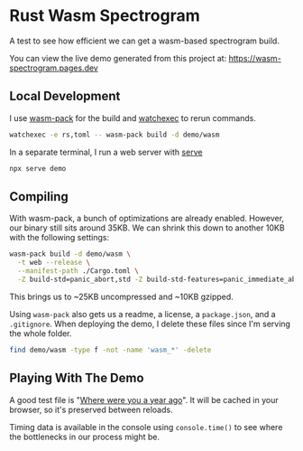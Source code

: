 # Rust Wasm Spectrogram

A test to see how efficient we can get a wasm-based spectrogram build.

You can view the live demo generated from this project at: https://wasm-spectrogram.pages.dev

## Local Development

I use [wasm-pack](https://github.com/rustwasm/wasm-pack) for the build and [watchexec](https://github.com/watchexec/watchexec/tree/main) to rerun commands.
```sh
watchexec -e rs,toml -- wasm-pack build -d demo/wasm
```

In a separate terminal, I run a web server with [serve](https://www.npmjs.com/package/serve)
```sh
npx serve demo
```

## Compiling

With wasm-pack, a bunch of optimizations are already enabled. However, our binary still sits around 35KB. We can shrink this down to another 10KB with the following settings:

```sh
wasm-pack build -d demo/wasm \
  -t web --release \
  --manifest-path ./Cargo.toml \
  -Z build-std=panic_abort,std -Z build-std-features=panic_immediate_abort
```

This brings us to ~25KB uncompressed and ~10KB gzipped.

Using `wasm-pack` also gets us a readme, a license, a `package.json`, and a `.gitignore`. When deploying the demo, I delete these files since I'm serving the whole folder.

```sh
find demo/wasm -type f -not -name 'wasm_*' -delete
```

## Playing With The Demo

A good test file is "[Where were you a year ago](https://haskinslabs.org/about-us/features-and-demos/sinewave-synthesis/s1spectro)". It will be cached in your browser, so it's preserved between reloads.

Timing data is available in the console using `console.time()` to see where the bottlenecks in our process might be.
